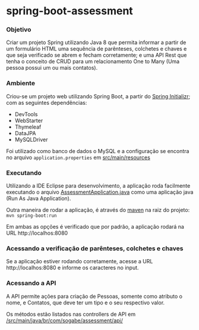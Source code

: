 # spring-boot-assessment

### Objetivo
Criar um projeto Spring utilizando Java 8 que permita informar a partir de um formulário HTML uma sequência de parênteses, colchetes e chaves e que seja verificado se abrem e fecham corretamente; e uma API Rest que tenha o conceito de CRUD para um relacionamento One to Many (Uma pessoa possui um ou mais contatos).

### Ambiente
Criou-se um projeto web utilizando Spring Boot, a partir do [Spring Initializr](https://start.spring.io/); com as seguintes dependências:
- DevTools
- WebStarter
- Thymeleaf
- DataJPA
- MySQLDriver

Foi utilizado como banco de dados o MySQL e a configuração se encontra no arquivo `application.properties` em [src/main/resources](https://github.com/hiroshisogabe/spring-boot-assessment/tree/master/src/main/resources)

### Executando
Utilizando a IDE Eclipse para desenvolvimento, a aplicação roda facilmente executando o arquivo [AssessmentApplication.java](https://github.com/hiroshisogabe/spring-boot-assessment/tree/master/src/main/java/br/com/sogabe/assessment) como uma aplicação java (Run As Java Application).

Outra maneira de rodar a aplicação, é através do [maven](https://maven.apache.org/) na raiz do projeto:
`mvn spring-boot:run`

Em ambas as opções é verificado que por padrão, a aplicação rodará na URL http://localhos:8080

### Acessando a verificação de parênteses, colchetes e chaves
Se a aplicação estiver rodando corretamente, acesse a URL http://localhos:8080 e informe os caracteres no input.

### Acessando a API
A API permite ações para criação de Pessoas, somente como atributo o nome, e Contatos, que deve ter um tipo e o seu respectivo valor.

Os métodos estão listados nas controllers de API em [/src/main/java/br/com/sogabe/assessment/api/](https://github.com/hiroshisogabe/spring-boot-assessment/tree/master/src/main/java/br/com/sogabe/assessment/api)
